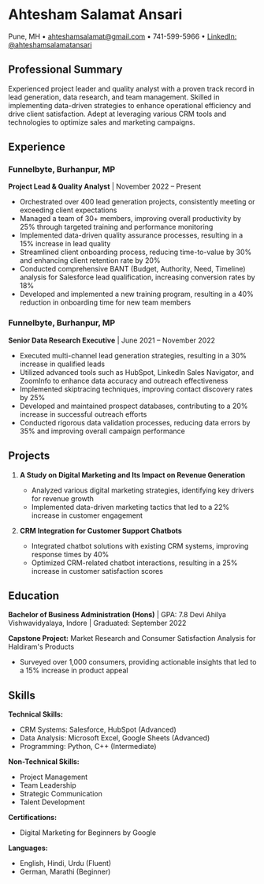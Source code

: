 # Ahtesham Salamat Ansari
Pune, MH • ahteshamsalamat@gmail.com • 741-599-5966 • [LinkedIn: @ahteshamsalamatansari](https://www.linkedin.com/in/ahteshamsalamatansari/)

## Professional Summary
Experienced project leader and quality analyst with a proven track record in lead generation, data research, and team management. Skilled in implementing data-driven strategies to enhance operational efficiency and drive client satisfaction. Adept at leveraging various CRM tools and technologies to optimize sales and marketing campaigns.

## Experience

### Funnelbyte, Burhanpur, MP
**Project Lead & Quality Analyst** | November 2022 – Present

- Orchestrated over 400 lead generation projects, consistently meeting or exceeding client expectations
- Managed a team of 30+ members, improving overall productivity by 25% through targeted training and performance monitoring
- Implemented data-driven quality assurance processes, resulting in a 15% increase in lead quality
- Streamlined client onboarding process, reducing time-to-value by 30% and enhancing client retention rate by 20%
- Conducted comprehensive BANT (Budget, Authority, Need, Timeline) analysis for Salesforce lead qualification, increasing conversion rates by 18%
- Developed and implemented a new training program, resulting in a 40% reduction in onboarding time for new team members

### Funnelbyte, Burhanpur, MP
**Senior Data Research Executive** | June 2021 – November 2022

- Executed multi-channel lead generation strategies, resulting in a 30% increase in qualified leads
- Utilized advanced tools such as HubSpot, LinkedIn Sales Navigator, and ZoomInfo to enhance data accuracy and outreach effectiveness
- Implemented skiptracing techniques, improving contact discovery rates by 25%
- Developed and maintained prospect databases, contributing to a 20% increase in successful outreach efforts
- Conducted rigorous data validation processes, reducing data errors by 35% and improving overall campaign performance

## Projects

1. **A Study on Digital Marketing and Its Impact on Revenue Generation**
   - Analyzed various digital marketing strategies, identifying key drivers for revenue growth
   - Implemented data-driven marketing tactics that led to a 22% increase in customer engagement

2. **CRM Integration for Customer Support Chatbots**
   - Integrated chatbot solutions with existing CRM systems, improving response times by 40%
   - Optimized CRM-related chatbot interactions, resulting in a 25% increase in customer satisfaction scores

## Education

**Bachelor of Business Administration (Hons)** | GPA: 7.8
Devi Ahilya Vishwavidyalaya, Indore | Graduated: September 2022

**Capstone Project:** Market Research and Consumer Satisfaction Analysis for Haldiram's Products
- Surveyed over 1,000 consumers, providing actionable insights that led to a 15% increase in product appeal

## Skills

**Technical Skills:**
- CRM Systems: Salesforce, HubSpot (Advanced)
- Data Analysis: Microsoft Excel, Google Sheets (Advanced)
- Programming: Python, C++ (Intermediate)

**Non-Technical Skills:**
- Project Management
- Team Leadership
- Strategic Communication
- Talent Development

**Certifications:**
- Digital Marketing for Beginners by Google

**Languages:**
- English, Hindi, Urdu (Fluent)
- German, Marathi (Beginner)
